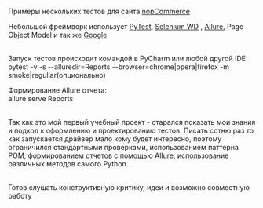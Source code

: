 Примеры нескольких тестов для сайта [nopCommerce](https://admin-demo.nopcommerce.com/login "nopCommerce")


Небольшой фреймворк использует [PyTest](https://docs.pytest.org/en/6.2.x/ "PyTest"),    [Selenium WD](https://www.selenium.dev/, "Selenium WD")   , [Allure](https://docs.qameta.io/allure/ "Allure"), Page Object Model и так же [Google](https://www.google.com/ "Google")
<br><br>

Запуск тестов происходит командой в PyCharm или любой другой IDE: <br>
pytest -v -s --alluredir=Reports --browser=chrome|opera|firefox -m smoke|regullar(опционально)

Формирование Allure отчета: <br>
allure serve Reports
<br><br>

Так как это мой первый учебный проект - старался показать мои знания и подход к оформлению и проектированию тестов. Писать сотню раз то как запускается драйвер мало кому будет интересно, поэтому ограничился стандартными проверками, использованием паттерна POM, формированием отчетов с помощью Allure, использование различных методов самого Python.
<br><br>

Готов слушать конструктивную критику, идеи и возможно совместную работу 
